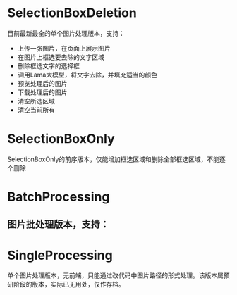 # SelectionBoxDeletion
目前最新最全的单个图片处理版本，支持：
- 上传一张图片，在页面上展示图片
- 在图片上框选要去除的文字区域
- 删除框选文字的选择框
- 调用Lama大模型，将文字去除，并填充适当的颜色
- 预览处理后的图片
- 下载处理后的图片
- 清空所选区域
- 清空当前所有

# SelectionBoxOnly
SelectionBoxOnly的前序版本，仅能增加框选区域和删除全部框选区域，不能逐个删除

# BatchProcessing
图片批处理版本，支持：
- 


# SingleProcessing
单个图片处理版本，无前端，只能通过改代码中图片路径的形式处理。该版本属预研阶段的版本，实际已无用处，仅作存档。